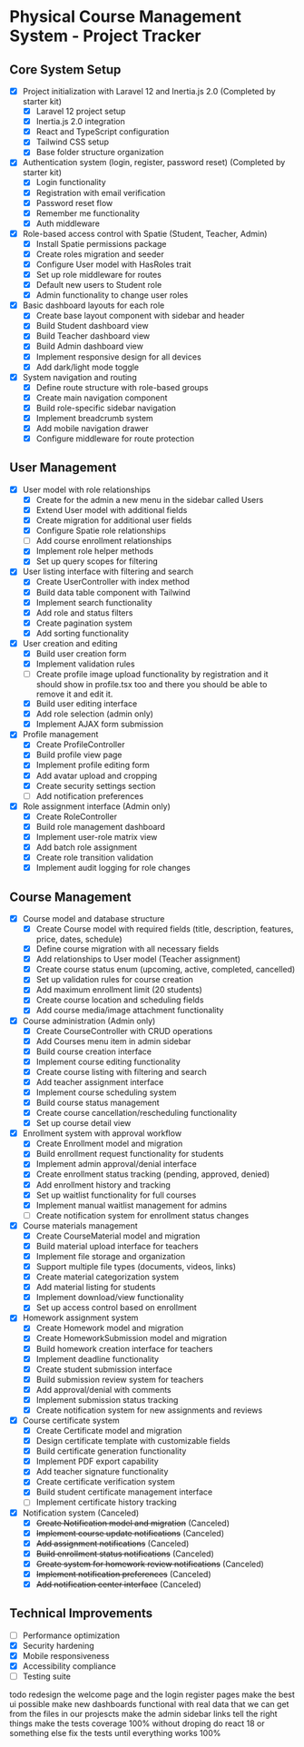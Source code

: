 # Physical Course Management System - Project Tracker

## Core System Setup
- [x] Project initialization with Laravel 12 and Inertia.js 2.0 (Completed by starter kit)
  - [x] Laravel 12 project setup
  - [x] Inertia.js 2.0 integration
  - [x] React and TypeScript configuration
  - [x] Tailwind CSS setup
  - [x] Base folder structure organization
- [x] Authentication system (login, register, password reset) (Completed by starter kit)
  - [x] Login functionality
  - [x] Registration with email verification
  - [x] Password reset flow
  - [x] Remember me functionality
  - [x] Auth middleware
- [x] Role-based access control with Spatie (Student, Teacher, Admin)
  - [x] Install Spatie permissions package
  - [x] Create roles migration and seeder
  - [x] Configure User model with HasRoles trait
  - [x] Set up role middleware for routes
  - [x] Default new users to Student role
  - [x] Admin functionality to change user roles
- [x] Basic dashboard layouts for each role
  - [x] Create base layout component with sidebar and header
  - [x] Build Student dashboard view
  - [x] Build Teacher dashboard view
  - [x] Build Admin dashboard view
  - [x] Implement responsive design for all devices
  - [x] Add dark/light mode toggle
- [x] System navigation and routing
  - [x] Define route structure with role-based groups
  - [x] Create main navigation component
  - [x] Build role-specific sidebar navigation
  - [x] Implement breadcrumb system
  - [x] Add mobile navigation drawer
  - [x] Configure middleware for route protection

## User Management
- [x] User model with role relationships
  - [x] Create for the admin a new menu in the sidebar called Users
  - [x] Extend User model with additional fields
  - [x] Create migration for additional user fields
  - [x] Configure Spatie role relationships
  - [ ] Add course enrollment relationships
  - [x] Implement role helper methods
  - [x] Set up query scopes for filtering
- [x] User listing interface with filtering and search
  - [x] Create UserController with index method
  - [x] Build data table component with Tailwind
  - [x] Implement search functionality
  - [x] Add role and status filters
  - [x] Create pagination system
  - [x] Add sorting functionality
- [x] User creation and editing
  - [x] Build user creation form
  - [x] Implement validation rules
  - [ ] Create profile image upload functionality by registration and it should show in profile.tsx too and there you should be able to remove it and edit it.
  - [x] Build user editing interface
  - [x] Add role selection (admin only)
  - [x] Implement AJAX form submission
- [x] Profile management
  - [x] Create ProfileController
  - [x] Build profile view page
  - [x] Implement profile editing form
  - [x] Add avatar upload and cropping
  - [x] Create security settings section
  - [ ] Add notification preferences
- [x] Role assignment interface (Admin only)
  - [x] Create RoleController
  - [x] Build role management dashboard
  - [x] Implement user-role matrix view
  - [x] Add batch role assignment
  - [x] Create role transition validation
  - [x] Implement audit logging for role changes

## Course Management
- [x] Course model and database structure
  - [x] Create Course model with required fields (title, description, features, price, dates, schedule)
  - [x] Define course migration with all necessary fields
  - [x] Add relationships to User model (Teacher assignment)
  - [x] Create course status enum (upcoming, active, completed, cancelled)
  - [x] Set up validation rules for course creation
  - [x] Add maximum enrollment limit (20 students)
  - [x] Create course location and scheduling fields
  - [x] Add course media/image attachment functionality
- [x] Course administration (Admin only)
  - [x] Create CourseController with CRUD operations
  - [x] Add Courses menu item in admin sidebar
  - [x] Build course creation interface
  - [x] Implement course editing functionality
  - [x] Create course listing with filtering and search
  - [x] Add teacher assignment interface
  - [x] Implement course scheduling system
  - [x] Build course status management
  - [x] Create course cancellation/rescheduling functionality
  - [x] Set up course detail view
- [x] Enrollment system with approval workflow
  - [x] Create Enrollment model and migration
  - [x] Build enrollment request functionality for students
  - [x] Implement admin approval/denial interface
  - [x] Create enrollment status tracking (pending, approved, denied)
  - [x] Add enrollment history and tracking
  - [x] Set up waitlist functionality for full courses
  - [x] Implement manual waitlist management for admins
  - [ ] Create notification system for enrollment status changes
- [x] Course materials management
  - [x] Create CourseMaterial model and migration
  - [x] Build material upload interface for teachers
  - [x] Implement file storage and organization
  - [x] Support multiple file types (documents, videos, links)
  - [x] Create material categorization system
  - [x] Add material listing for students
  - [x] Implement download/view functionality
  - [x] Set up access control based on enrollment
- [x] Homework assignment system
  - [x] Create Homework model and migration
  - [x] Create HomeworkSubmission model and migration
  - [x] Build homework creation interface for teachers
  - [x] Implement deadline functionality
  - [x] Create student submission interface
  - [x] Build submission review system for teachers
  - [x] Add approval/denial with comments
  - [x] Implement submission status tracking
  - [x] Create notification system for new assignments and reviews
- [x] Course certificate system
  - [x] Create Certificate model and migration
  - [x] Design certificate template with customizable fields
  - [x] Build certificate generation functionality
  - [x] Implement PDF export capability
  - [x] Add teacher signature functionality
  - [x] Create certificate verification system
  - [x] Build student certificate management interface
  - [ ] Implement certificate history tracking
- [x] Notification system (Canceled)
  - [x] ~~Create Notification model and migration~~ (Canceled)
  - [x] ~~Implement course update notifications~~ (Canceled)
  - [x] ~~Add assignment notifications~~ (Canceled)
  - [x] ~~Build enrollment status notifications~~ (Canceled)
  - [x] ~~Create system for homework review notifications~~ (Canceled)
  - [x] ~~Implement notification preferences~~ (Canceled)
  - [x] ~~Add notification center interface~~ (Canceled)

## Technical Improvements
- [ ] Performance optimization
- [x] Security hardening
- [x] Mobile responsiveness
- [x] Accessibility compliance
- [ ] Testing suite 

todo 
redesign the welcome page and the login register pages make the best ui possible
make new dashboards functional with real data that we can get from the files in our projescts 
make the admin sidebar links tell the right things
make the tests coverage 100% without droping do react 18 or something else fix the tests until everything works 100%

